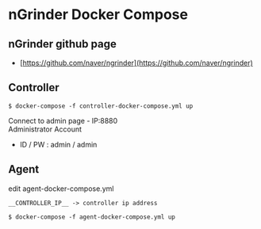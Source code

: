 # nGrinder Docker Compose

## nGrinder github page
- [https://github.com/naver/ngrinder](https://github.com/naver/ngrinder)

## Controller

```
$ docker-compose -f controller-docker-compose.yml up
```
Connect to admin page - IP:8880   
Administrator Account   
+ ID / PW : admin / admin

## Agent

edit agent-docker-compose.yml

```
__CONTROLLER_IP__ -> controller ip address
```
```
$ docker-compose -f agent-docker-compose.yml up
```


